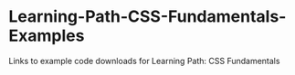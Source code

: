 # Learning-Path-CSS-Fundamentals-Examples
Links to example code downloads for Learning Path: CSS Fundamentals
